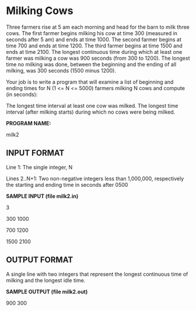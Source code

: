 Milking Cows
===============

Three farmers rise at 5 am each morning and head for the barn to milk three cows. The first farmer begins milking his cow at time 300 (measured in seconds after 5 am) and ends at time 1000. The second farmer begins at time 700 and ends at time 1200. The third farmer begins at time 1500 and ends at time 2100. The longest continuous time during which at least one farmer was milking a cow was 900 seconds (from 300 to 1200). The longest time no milking was done, between the beginning and the ending of all milking, was 300 seconds (1500 minus 1200).

Your job is to write a program that will examine a list of beginning and ending times for N (1 <= N <= 5000) farmers milking N cows and compute (in seconds):

The longest time interval at least one cow was milked.
The longest time interval (after milking starts) during which no cows were being milked.

**PROGRAM NAME:**

milk2


INPUT FORMAT
------------

Line 1:	The single integer, N

Lines 2..N+1:	Two non-negative integers less than 1,000,000, respectively the starting and ending time in seconds after 0500


**SAMPLE INPUT (file milk2.in)**

3

300 1000

700 1200

1500 2100


OUTPUT FORMAT
-------------

A single line with two integers that represent the longest continuous time of milking and the longest idle time.

**SAMPLE OUTPUT (file milk2.out)**

900 300